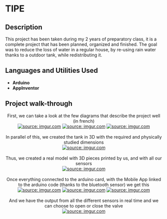 <h1>TIPE</h1>

<h2>Description</h2>
This project has been taken during my 2 years of preparatory class, it is a complete project that has been planned, organized and finished. The goal was to reduce the loss of water in a regular house, by re-using rain water thanks to a outdoor tank, while redistributing it.
<br />


<h2>Languages and Utilities Used</h2>

- <b>Arduino</b>
- <b>AppInventor</b>


<h2>Project walk-through</h2>

<p align="center">
First, we can take a look at the few diagrams that describe the project well (in french)<br/>
<a href="https://imgur.com/MoyFWit"><img src="https://i.imgur.com/MoyFWit.png" title="source: imgur.com" /></a>
<a href="https://imgur.com/kLBT65K"><img src="https://i.imgur.com/kLBT65K.png" title="source: imgur.com" /></a>
<a href="https://imgur.com/OCTaUPG"><img src="https://i.imgur.com/OCTaUPG.png" title="source: imgur.com" /></a>
<br />
<br />
In parallel of this, we created the tank in 3D with the required and physically studied dimensions  <br/>
<a href="https://imgur.com/p2AmRif"><img src="https://i.imgur.com/p2AmRif.png" title="source: imgur.com" /></a>
<br />
<br />
Thus, we created a real model with 3D pieces printed by us, and with all our sensors<br/>
<a href="https://imgur.com/kHo4ZxC"><img src="https://i.imgur.com/kHo4ZxC.jpg" title="source: imgur.com" /></a>
<br />
<br />
Once everything connected to the arduino card, with the Mobile App linked to the arduino code (thanks to the bluetooth sensor) we get this<br/>
<a href="https://imgur.com/4Wd565W"><img src="https://i.imgur.com/4Wd565W.png" title="source: imgur.com" /></a>
<a href="https://imgur.com/4Wd565W"><img src="https://i.imgur.com/4Wd565W.png" title="source: imgur.com" /></a>
<a href="https://imgur.com/TOGOpuO"><img src="https://i.imgur.com/TOGOpuO.png" title="source: imgur.com" /></a>
<br />
<br />
And we have the output from all the different sensors in real time and we can choose to open or close the valve  <br/>
<a href="https://imgur.com/w1aTVJF"><img src="https://i.imgur.com/w1aTVJF.png" title="source: imgur.com" /></a>
<br />
<br />

